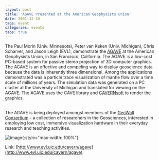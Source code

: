 ```yaml
---
layout: post
title: 'AGAVE Presented at the American Geophysists Union'
date: 2001-12-10
tags: event
categories: events
tabs: true
---
```


The Paul Morin (Univ. Minnesota), Peter van Keken (Univ. Michigan), Chris Scharver, and Jason Leigh (EVL), demonstrate the <a href="http://www.evl.uic.edu/cavern/agave">AGAVE</a> at the American Geophysists Union, in San Francisco, California. The AGAVE is a low-cost PC-based system for passive stereo projection of 3D computer graphics. The AGAVE is an effective and compeling way to display geoscience data because the data is inherently three dimensional. Among the applications demonstrated was a particle trace visualization of mantle flow over a time scale of millions of years. The simulation data was generated on a PC cluster at the University of Michigan and translated for viewing on the AGAVE. The AGAVE uses the CAVE library and <a href="http://www.cavernsoft.org">CAVERNsoft</a> to render the graphics.<br><br>

The AGAVE is being deployed amongst members of the <a href="http://www.geowall.org">GeoWall Consortium</a> - a collection of researchers in the Geosciences, interested in employing low cost, immersive visualization hardware in their everyday research and teaching activities.

![image](https://www.evl.uic.edu/output/originals/agavelogo.jpg-srcw.jpg){:style="max-width: 100%"}


Link: [http://www.evl.uic.edu/cavern/agave](http://www.evl.uic.edu/cavern/agave)
